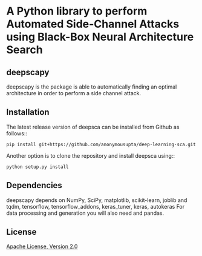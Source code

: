 # A Python library to perform Automated Side-Channel Attacks using Black-Box Neural Architecture Search



deepscapy
------------

deepscapy is the package is able to automatically finding an optimal architecture in order to perform a side channel attack.

Installation
------------
The latest release version of deepsca can be installed from Github as follows::
	
	pip install git+https://github.com/anonymousupta/deep-learning-sca.git

Another option is to clone the repository and install deepsca using::

	python setup.py install


Dependencies
------------
deepscapy depends on NumPy, SciPy, matplotlib, scikit-learn, joblib and tqdm, tensorflow, tensorflow_addons, keras_tuner, keras, autokeras
For data processing and generation you will also need and pandas.


License
--------
[Apache License, Version 2.0](https://github.com/anonymousupta/deep-learning-sca/blob/main/LICENSE)
